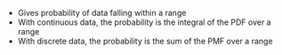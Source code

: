 - Gives probability of data falling within a range
- With continuous data, the probability is the integral of the PDF over a range
- With discrete data, the probability is the sum of the PMF over a range
